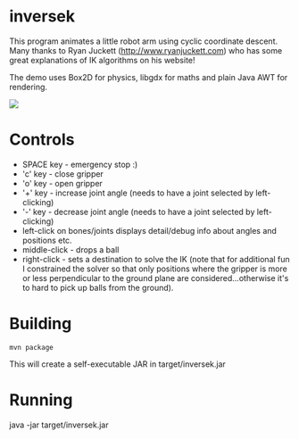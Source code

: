 # inversek

This program animates a little robot arm using cyclic coordinate descent. Many thanks to Ryan Juckett 
(http://www.ryanjuckett.com) who has some great explanations of IK algorithms on his website!

The demo uses Box2D for physics, libgdx for maths and plain Java AWT for rendering.

![](https://github.com/toby1984/inversek/blob/master/screenshot.png?raw=true "")

# Controls

- SPACE key - emergency stop :)
- 'c' key - close gripper
- 'o' key - open gripper
- '+' key - increase joint angle (needs to have a joint selected by left-clicking)
- '-' key - decrease joint angle (needs to have a joint selected by left-clicking)
- left-click on bones/joints displays detail/debug info about angles and positions etc.
- middle-click - drops a ball
- right-click - sets a destination to solve the IK (note that for additional fun I constrained the solver so that only positions where the gripper is more or less perpendicular to the ground plane are considered...otherwise it's to hard to pick up balls from the ground). 

# Building

    mvn package

This will create a self-executable JAR in target/inversek.jar

# Running

java -jar target/inversek.jar
